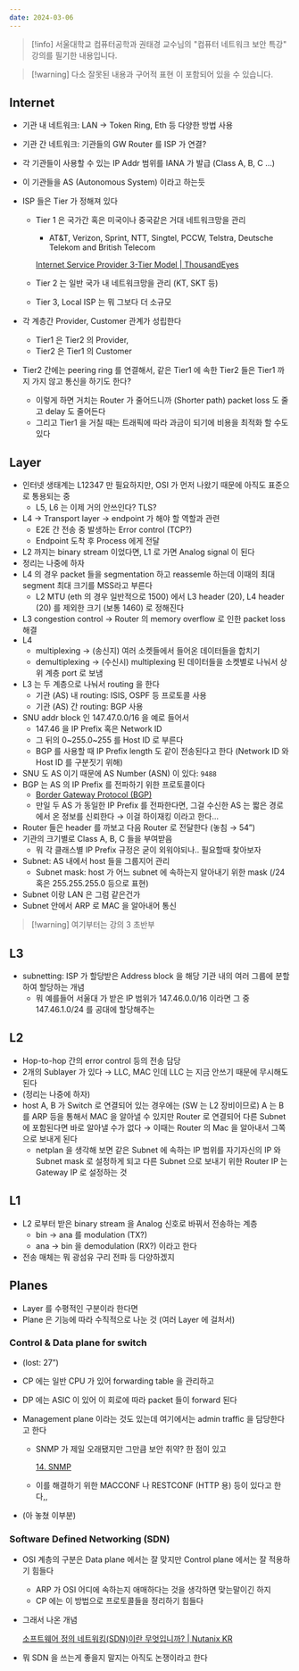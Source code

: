 ```yaml
---
date: 2024-03-06
---
```

> [!info] 서울대학교 컴퓨터공학과 권태경 교수님의 "컴퓨터 네트워크 보안 특강" 강의를 필기한 내용입니다.

> [!warning] 다소 잘못된 내용과 구어적 표현 이 포함되어 있을 수 있습니다.

## Internet

- 기관 내 네트워크: LAN → Token Ring, Eth 등 다양한 방법 사용
- 기관 간 네트워크: 기관들의 GW Router 를 ISP 가 연결?
- 각 기관들이 사용할 수 있는 IP Addr 범위를 IANA 가 발급 (Class A, B, C …)
- 이 기관들을 AS (Autonomous System) 이라고 하는듯
- ISP 들은 Tier 가 정해져 있다
    - Tier 1 은 국가간 혹은 미국이나 중국같은 거대 네트워크망을 관리
        
        - AT&T, Verizon, Sprint, NTT, Singtel, PCCW, Telstra, Deutsche Telekom and British Telecom
        
        [Internet Service Provider 3-Tier Model | ThousandEyes](https://www.thousandeyes.com/learning/techtorials/isp-tiers)
        
    - Tier 2 는 일반 국가 내 네트워크망을 관리 (KT, SKT 등)
        
    - Tier 3, Local ISP 는 뭐 그보다 더 소규모
        
- 각 계층간 Provider, Customer 관계가 성립한다
    - Tier1 은 Tier2 의 Provider,
    - Tier2 은 Tier1 의 Customer
- Tier2 간에는 peering ring 를 연결해서, 같은 Tier1 에 속한 Tier2 들은 Tier1 까지 가지 않고 통신을 하기도 한다?
    - 이렇게 하면 거치는 Router 가 줄어드니까 (Shorter path) packet loss 도 줄고 delay 도 줄어든다
    - 그리고 Tier1 을 거칠 때는 트래픽에 따라 과금이 되기에 비용을 최적화 할 수도 있다

## Layer

- 인터넷 생태계는 L12347 만 필요하지만, OSI 가 먼저 나왔기 때문에 아직도 표준으로 통용되는 중
    - L5, L6 는 이제 거의 안쓰인다? TLS?
- L4 → Transport layer → endpoint 가 해야 할 역할과 관련
    - E2E 간 전송 중 발생하는 Error control (TCP?)
    - Endpoint 도착 후 Process 에게 전달
- L2 까지는 binary stream 이었다면, L1 로 가면 Analog signal 이 된다
- 정리는 나중에 하자
- L4 의 경우 packet 들을 segmentation 하고 reassemle 하는데 이때의 최대 segment 최대 크기를 MSS라고 부른다
    - L2 MTU (eth 의 경우 일반적으로 1500) 에서 L3 header (20), L4 header (20) 를 제외한 크기 (보통 1460) 로 정해진다
- L3 congestion control → Router 의 memory overflow 로 인한 packet loss 해결
- L4
    - multiplexing → (송신지) 여러 소켓들에서 들어온 데이터들을 합치기
    - demultiplexing → (수신시) multiplexing 된 데이터들을 소켓별로 나눠서 상위 계층 port 로 보냄
- L3 는 두 계층으로 나눠서 routing 을 한다
    - 기관 (AS) 내 routing: ISIS, OSPF 등 프로토콜 사용
    - 기관 (AS) 간 routing: BGP 사용
- SNU addr block 인 147.47.0.0/16 을 예로 들어서
    - 147.46 을 IP Prefix 혹은 Network ID
    - 그 뒤의 0~255.0~255 를 Host ID 로 부른다
    - BGP 를 사용할 때 IP Prefix length 도 같이 전송된다고 한다 (Network ID 와 Host ID 를 구분짓기 위해)
- SNU 도 AS 이기 때문에 AS Number (ASN) 이 있다: `9488`
- BGP 는 AS 의 IP Prefix 를 전파하기 위한 프로토콜이다
    - [Border Gateway Protocol (BGP)](https://www.notion.so/Border-Gateway-Protocol-BGP-cea73f49e5cc454388d926d66d6180c9?pvs=21)
    - 만일 두 AS 가 동일한 IP Prefix 를 전파한다면, 그걸 수신한 AS 는 짧은 경로에서 온 정보를 신뢰한다 → 이걸 하이재킹 이라고 한다…
- Router 들은 header 를 까보고 다음 Router 로 전달한다 (놓침 → 54”)
- 기관의 크기별로 Class A, B, C 들을 부여받음
    - 뭐 각 클래스별 IP Prefix 규정은 굳이 외워야되나.. 필요할때 찾아보자
- Subnet: AS 내에서 host 들을 그룹지어 관리
    - Subnet mask: host 가 어느 subnet 에 속하는지 알아내기 위한 mask (/24 혹은 255.255.255.0 등으로 표현)
- Subnet 이랑 LAN 은 그럼 같은건가
- Subnet 안에서 ARP 로 MAC 을 알아내어 통신

> [!warning] 여기부터는 강의 3 초반부

## L3

- subnetting: ISP 가 할당받은 Address block 을 해당 기관 내의 여러 그룹에 분할하여 할당하는 개념
    - 뭐 예를들어 서울대 가 받은 IP 범위가 147.46.0.0/16 이라면 그 중 147.46.1.0/24 를 공대에 할당해주는

## L2

- Hop-to-hop 간의 error control 등의 전송 담당
- 2개의 Sublayer 가 있다 → LLC, MAC 인데 LLC 는 지금 안쓰기 때문에 무시해도 된다
- (정리는 나중에 하자)
- host A, B 가 Switch 로 연결되어 있는 경우에는 (SW 는 L2 장비이므로) A 는 B 를 ARP 등을 통해서 MAC 을 알아낼 수 있지만 Router 로 연결되어 다른 Subnet 에 포함된다면 바로 알아낼 수가 없다 → 이때는 Router 의 Mac 을 알아내서 그쪽으로 보내게 된다
    - netplan 을 생각해 보면 같은 Subnet 에 속하는 IP 범위를 자기자신의 IP 와 Subnet mask 로 설정하게 되고 다른 Subnet 으로 보내기 위한 Router IP 는 Gateway IP 로 설정하는 것

## L1

- L2 로부터 받은 binary stream 을 Analog 신호로 바꿔서 전송하는 계층
    - bin → ana 를 modulation (TX?)
    - ana → bin 을 demodulation (RX?) 이라고 한다
- 전송 매체는 뭐 광섬유 구리 전파 등 다양하겠지

## Planes

- Layer 를 수평적인 구분이라 한다면
- Plane 은 기능에 따라 수직적으로 나눈 것 (여러 Layer 에 걸처서)

### Control & Data plane for switch

- (lost: 27”)
- CP 에는 일반 CPU 가 있어 forwarding table 을 관리하고
- DP 에는 ASIC 이 있어 이 회로에 따라 packet 들이 forward 된다
- Management plane 이라는 것도 있는데 여기에서는 admin traffic 을 담당한다고 한다
    - SNMP 가 제일 오래됐지만 그만큼 보안 취약? 한 점이 있고
        
        [14. SNMP](https://mdg.haeramk.im/originals/comnet.fall.2021.cse.cnu.ac.kr/14.-SNMP)
        
    - 이를 해결하기 위한 MACCONF 나 RESTCONF (HTTP 용) 등이 있다고 한다,,
        
- (아 놓쳤 이부분)

### Software Defined Networking (SDN)

- OSI 계층의 구분은 Data plane 에서는 잘 맞지만 Control plane 에서는 잘 적용하기 힘들다
    
    - ARP 가 OSI 어디에 속하는지 애매하다는 것을 생각하면 맞는말이긴 하지
    - CP 에는 이 방법으로 프로토콜들을 정리하기 힘들다
- 그래서 나온 개념
    
    [소프트웨어 정의 네트워킹(SDN)이란 무엇입니까? | Nutanix KR](https://www.nutanix.com/kr/info/software-defined-networking)
    
- 뭐 SDN 을 쓰는게 좋을지 말지는 아직도 논쟁이라고 한다
    
